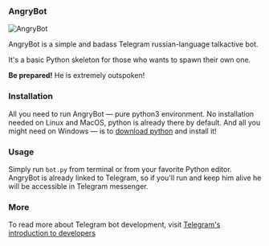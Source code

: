 ### AngryBot

![AngryBot](https://image.ibb.co/fLHjtv/AngryBot.jpg)



AngryBot is a simple and badass Telegram russian-language talkactive bot.

It's a basic Python skeleton for those who wants to spawn their own one.

__Be prepared!__ He is extremely outspoken!

### Installation

All you need to run AngryBot — pure python3 environment. No installation needed on Linux and MacOS, python is already there by default. And all you might need on Windows — is to [download python](https://www.python.org/downloads/) and install it!

### Usage

Simply run `bot.py` from terminal or from your favorite Python editor. AngryBot is already linked to Telegram, so if you'll run and keep him alive he will be accessible in Telegram messenger.

### More

To read more about Telegram bot development, visit [Telegram's introduction to developers](https://core.telegram.org/bots)